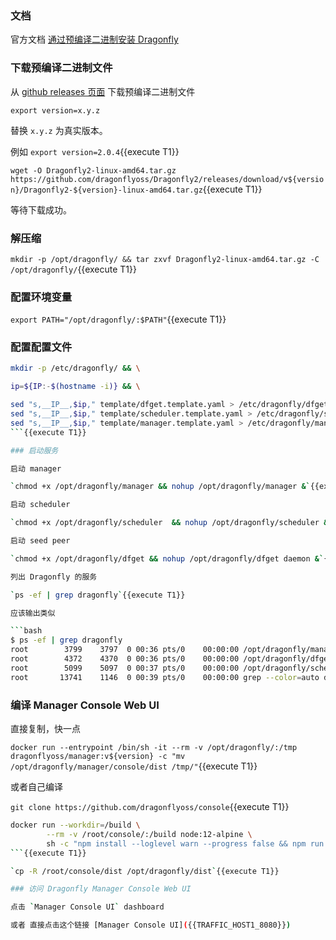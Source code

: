 
### 文档

官方文档 [通过预编译二进制安装 Dragonfly](https://d7y.io/docs/setup/install/source)

### 下载预编译二进制文件

从 [github releases 页面](https://github.com/dragonflyoss/Dragonfly2/releases) 下载预编译二进制文件

`export version=x.y.z`

替换 `x.y.z` 为真实版本。

例如 `export version=2.0.4`{{execute T1}}

`wget -O Dragonfly2-linux-amd64.tar.gz https://github.com/dragonflyoss/Dragonfly2/releases/download/v${version}/Dragonfly2-${version}-linux-amd64.tar.gz`{{execute T1}}

等待下载成功。

### 解压缩

`mkdir -p /opt/dragonfly/ && tar zxvf Dragonfly2-linux-amd64.tar.gz -C /opt/dragonfly/`{{execute T1}}

### 配置环境变量

`export PATH="/opt/dragonfly/:$PATH"`{{execute T1}}

### 配置配置文件

```sh
mkdir -p /etc/dragonfly/ && \

ip=${IP:-$(hostname -i)} && \

sed "s,__IP__,$ip," template/dfget.template.yaml > /etc/dragonfly/dfget.yaml && \
sed "s,__IP__,$ip," template/scheduler.template.yaml > /etc/dragonfly/scheduler.yaml && \
sed "s,__IP__,$ip," template/manager.template.yaml > /etc/dragonfly/manager.yaml
```{{execute T1}}

### 启动服务

启动 manager

`chmod +x /opt/dragonfly/manager && nohup /opt/dragonfly/manager &`{{execute T1}}

启动 scheduler

`chmod +x /opt/dragonfly/scheduler  && nohup /opt/dragonfly/scheduler &`{{execute T1}}

启动 seed peer

`chmod +x /opt/dragonfly/dfget && nohup /opt/dragonfly/dfget daemon &`{{execute T1}}

列出 Dragonfly 的服务

`ps -ef | grep dragonfly`{{execute T1}}

应该输出类似

```bash
$ ps -ef | grep dragonfly
root        3799    3797  0 00:36 pts/0    00:00:00 /opt/dragonfly/manager
root        4372    4370  0 00:36 pts/0    00:00:00 /opt/dragonfly/dfget daemon
root        5099    5097  0 00:37 pts/0    00:00:00 /opt/dragonfly/scheduler
root       13741    1146  0 00:39 pts/0    00:00:00 grep --color=auto dragonfly
```

### 编译 Manager Console Web UI

直接复制，快一点

`docker run --entrypoint /bin/sh -it --rm -v /opt/dragonfly/:/tmp dragonflyoss/manager:v${version} -c "mv /opt/dragonfly/manager/console/dist /tmp/"`{{execute T1}}

或者自己编译

`git clone https://github.com/dragonflyoss/console`{{execute T1}}

```sh
docker run --workdir=/build \
        --rm -v /root/console/:/build node:12-alpine \
        sh -c "npm install --loglevel warn --progress false && npm run build"
```{{execute T1}}

`cp -R /root/console/dist /opt/dragonfly/dist`{{execute T1}}

### 访问 Dragonfly Manager Console Web UI

点击 `Manager Console UI` dashboard

或者 直接点击这个链接 [Manager Console UI]({{TRAFFIC_HOST1_8080}})
